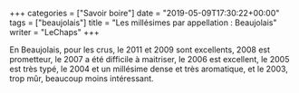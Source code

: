 +++
categories = ["Savoir boire"]
date = "2019-05-09T17:30:22+00:00"
tags = ["beaujolais"] 
title = "Les millésimes par appellation : Beaujolais"
writer = "LeChaps"
+++

En Beaujolais, pour les crus, le 2011 et 2009 sont excellents, 2008 est prometteur, le 2007 a été difficile à maitriser, le 2006 est excellent, le 2005 est très typé, le 2004 et un millésime dense et très aromatique, et le 2003, trop mûr, beaucoup moins intéressant.